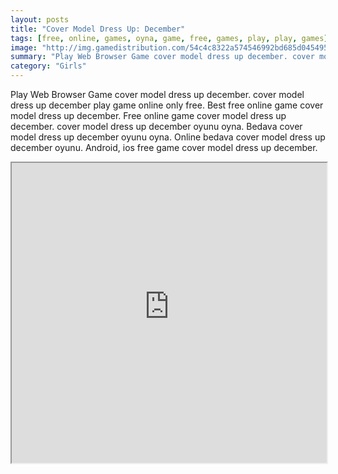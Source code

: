 ```yaml
---
layout: posts
title: "Cover Model Dress Up: December"
tags: [free, online, games, oyna, game, free, games, play, play, games]
image: "http://img.gamedistribution.com/54c4c8322a574546992bd685d045495b.jpg"
summary: "Play Web Browser Game cover model dress up december. cover model dress up december play game online only free. Best free online game cover model dress up december. Free online game cover model dress up december. cover model dress up december oyunu oyna. Bedava cover model dress up december oyunu oyna. Online bedava cover model dress up december oyunu. Android, ios free game cover model dress up december."
category: "Girls"
---
```


Play Web Browser Game cover model dress up december. cover model dress up december play game online only free. Best free online game cover model dress up december. Free online game cover model dress up december. cover model dress up december oyunu oyna. Bedava cover model dress up december oyunu oyna. Online bedava cover model dress up december oyunu. Android, ios free game cover model dress up december.

<iframe width="100%" height="480px;" src="http://flash.gamedistribution.com?game=54c4c8322a574546992bd685d045495b"></iframe>